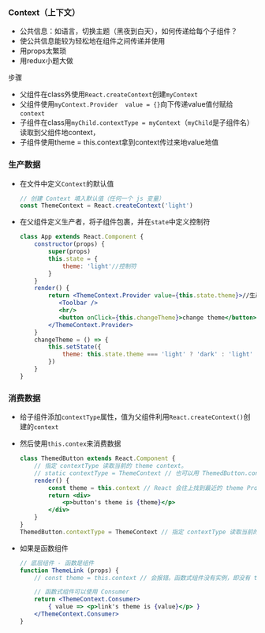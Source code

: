 ### Context（上下文）

* 公共信息：如语言，切换主题（黑夜到白天），如何传递给每个子组件？
* 使公共信息能较为轻松地在组件之间传递并使用
* 用props太繁琐
* 用redux小题大做

步骤

* 父组件在class外使用`React.createContext`创建`myContext`
* 父组件使用`myContext.Provider  value = {}`向下传递value值付赋给`context`
* 子组件在class用`myChild.contextType = myContext`（`myChild`是子组件名）读取到父组件地context，
* 子组件使用theme = this.context拿到context传过来地value地值

### 生产数据

* 在文件中定义`Context`的默认值

  ```jsx
  // 创建 Context 填入默认值（任何一个 js 变量）
  const ThemeContext = React.createContext('light')
  ```

* 在父组件定义生产者，将子组件包裹，并在`state`中定义控制符

  ```jsx
  class App extends React.Component {
      constructor(props) {
          super(props)
          this.state = {
              theme: 'light'//控制符
          }
      }
      render() {
          return <ThemeContext.Provider value={this.state.theme}>//生产者
             <Toolbar />
             <hr/>
             <button onClick={this.changeTheme}>change theme</button>//控制handler
          </ThemeContext.Provider>
      }
      changeTheme = () => {
          this.setState({
              theme: this.state.theme === 'light' ? 'dark' : 'light'
          })
      }
  }
  ```

### 消费数据

* 给子组件添加`contextType`属性，值为父组件利用`React.createContext()`创建的`context`

* 然后使用`this.contex`来消费数据

  ```jsx
  class ThemedButton extends React.Component {
      // 指定 contextType 读取当前的 theme context。
      // static contextType = ThemeContext // 也可以用 ThemedButton.contextType = ThemeContext
      render() {
          const theme = this.context // React 会往上找到最近的 theme Provider，然后使用它的值。
          return <div>
              <p>button's theme is {theme}</p>
          </div>
      }
  }
  ThemedButton.contextType = ThemeContext // 指定 contextType 读取当前的 theme context。
  ```

* 如果是函数组件

  ```jsx
  // 底层组件 - 函数是组件
  function ThemeLink (props) {
      // const theme = this.context // 会报错。函数式组件没有实例，即没有 this
  
      // 函数式组件可以使用 Consumer
      return <ThemeContext.Consumer>
          { value => <p>link's theme is {value}</p> }
      </ThemeContext.Consumer>
  }
  ```

  

